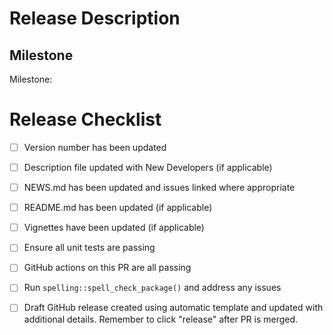 # Release Description
<!--- Summarize what is being released.  -->

## Milestone
<!--- Link to the milestone for the release. ---> 
<!--- Make sure all relevant issues/PRs are included on the linked pages. --->
Milestone: 

# Release Checklist
<!--- Fill out the following Release checklist -->

- [ ] Version number has been updated
- [ ] Description file updated with New Developers (if applicable)
- [ ] NEWS.md has been updated and issues linked where appropriate
- [ ] README.md has been updated (if applicable)
- [ ] Vignettes have been updated (if applicable)
- [ ] Ensure all unit tests are passing
- [ ] GitHub actions on this PR are all passing
- [ ] Run `spelling::spell_check_package()` and address any issues
- [ ] Draft GitHub release created using automatic template and updated with additional details. Remember to click "release" after PR is merged.

